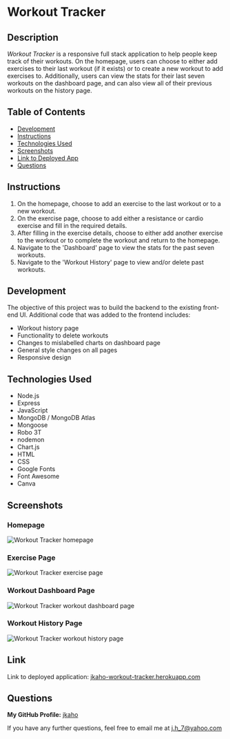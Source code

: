 # Workout Tracker

## Description 
*Workout Tracker* is a responsive full stack application to help people keep track of their workouts. On the homepage, users can choose to either add exercises to their last workout (if it exists) or to create a new workout to add exercises to. Additionally, users can view the stats for their last seven workouts on the dashboard page, and can also view all of their previous workouts on the history page. 

## Table of Contents
- [Development](#Development)
- [Instructions](#Instructions)
- [Technologies Used](#Technologies-Used)
- [Screenshots](#Screenshots)
- [Link to Deployed App](#Link)
- [Questions](#Questions)

## Instructions
1. On the homepage, choose to add an exercise to the last workout or to a new workout.
2. On the exercise page, choose to add either a resistance or cardio exercise and fill in the required details.
3. After filling in the exercise details, choose to either add another exercise to the workout or to complete the workout and return to the homepage.
4. Navigate to the 'Dashboard' page to view the stats for the past seven workouts.
5. Navigate to the 'Workout History' page to view and/or delete past workouts. 

## Development
The objective of this project was to build the backend to the existing front-end UI. Additional code that was added to the frontend includes: 
- Workout history page
- Functionality to delete workouts
- Changes to mislabelled charts on dashboard page
- General style changes on all pages
- Responsive design

## Technologies Used 
- Node.js
- Express
- JavaScript
- MongoDB / MongoDB Atlas
- Mongoose 
- Robo 3T
- nodemon 
- Chart.js
- HTML 
- CSS 
- Google Fonts
- Font Awesome
- Canva

## Screenshots

### Homepage
![Workout Tracker homepage](public/images/readme/homepage.png)

### Exercise Page
![Workout Tracker exercise page](public/images/readme/exercise.png)

### Workout Dashboard Page
![Workout Tracker workout dashboard page](public/images/readme/dashboard.png)

### Workout History Page
![Workout Tracker workout history page](public/images/readme/history.png)

## Link
Link to deployed application: [jkaho-workout-tracker.herokuapp.com](https://jkaho-workout-tracker.herokuapp.com/)

## Questions
**My GitHub Profile:** [jkaho](https://github.com/jkaho)

If you have any further questions, feel free to email me at [j.h_7@yahoo.com](mailto:j.h_7@yahoo.com)
